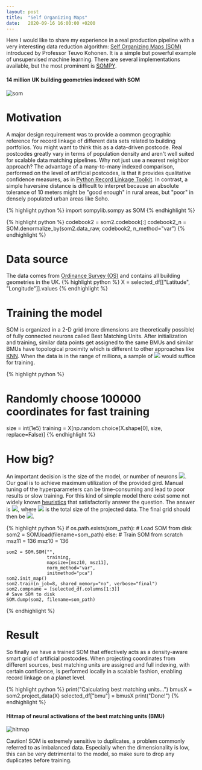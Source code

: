 ```yaml
---
layout: post
title:  "Self Organizing Maps"
date:   2020-09-16 16:00:00 +0200
---
```

Here I would like to share my experience in a real production pipeline with a very interesting data reduction algorithm: [Self Organizing Maps (SOM)][SOM] introduced by Professor Teuvo Kohonen. It is a simple but powerful example of unsupervised machine learning. There are several implementations available, but the most prominent is [SOMPY].   

#### 14 million UK building geometries indexed with SOM
![som](https://github.com/GAnagno/myblog/blob/gh-pages/assets/images/som2.png?raw=true)

<div style="page-break-after: always;"></div>

# Motivation
A major design requirement was to provide a common geographic reference for record linkage of different data sets related to building portfolios. You might want to think this as a data-driven postcode. Real postcodes greatly vary in terms of population density and aren't well suited for scalable data matching pipelines. Why not just use a nearest neighbor approach? The advantage of a many-to-many indexed comparison, performed on the level of artificial postcodes, is that it provides qualitative confidence measures, as in [Python Record Linkage Toolkit]. In contrast, a simple haversine distance is difficult to interpret because an absolute tolerance of 10 meters might be "good enough" in rural areas, but "poor" in densely populated urban areas like Soho.


{% highlight python %}
import sompylib.sompy as SOM
{% endhighlight %}

{% highlight python %}
codebook2 = som2.codebook[:]
codebook2_n = SOM.denormalize_by(som2.data_raw,
                                 codebook2,
                                 n_method="var")
{% endhighlight %}

# Data source
The data comes from [Ordinance Survey (OS)][OS] and contains all building geometries in the UK.
{% highlight python %}
X = selected_df[["Latitude", "Longitude"]].values
{% endhighlight %}

# Training the model
SOM is organized in a 2-D grid (more dimensions are theoretically possible) of fully connected neurons called Best Matching Units. After initialization and training, similar data points get assigned to the same BMUs and similar BMUs have topological proximity which is different to other approaches like [KNN]. When the data is in the range of millions, a sample of <img src="https://render.githubusercontent.com/render/math?math=1e5"> would suffice for training.

{% highlight python %}
# Randomly choose 100000 coordinates for fast training
size = int(1e5)
training = X[np.random.choice(X.shape[0], size, replace=False)]
{% endhighlight %}

<div style="page-break-after: always;"></div>

# How big?
An important decision is the size of the model, or number of neurons <img src="https://render.githubusercontent.com/render/math?math=M">. Our goal is to achieve maximum utilization of the provided gird. Manual tuning of the hyperparameters can be time-consuming and lead to poor results or slow training. For this kind of simple model there exist some not widely known [heuristics] that satisfactorily answer the question. The answer is <img src="https://render.githubusercontent.com/render/math?math=M \approx 5 sqrt(N)">, where <img src="https://render.githubusercontent.com/render/math?math=N"> is the total size of the projected data. The final grid should then be <img src="https://render.githubusercontent.com/render/math?math=sqrt(M) \times sqrt(M)">.

{% highlight python %}
if os.path.exists(som_path):
    # Load SOM from disk
    som2 = SOM.load(filename=som_path)
else:
    # Train SOM from scratch
    msz11 = 136
    msz10 = 136

    som2 = SOM.SOM("",
                   training,
                   mapsize=[msz10, msz11],
                   norm_method="var",
                   initmethod="pca")
    som2.init_map()
    som2.train(n_job=8, shared_memory="no", verbose="final")
    som2.compname = [selected_df.columns[1:3]]
    # Save SOM to disk
    SOM.dump(som2, filename=som_path)
{% endhighlight %}

# Result
So finally we have a trained SOM that effectively acts as a density-aware smart grid of artificial postcodes. When projecting coordinates from different sources, best matching units are assigned and full indexing, with certain confidence, is performed locally in a scalable fashion, enabling record linkage on a planet level.

{% highlight python %}
print("Calculating best matching units...")
bmusX = som2.project_data(X)
selected_df["bmu"] = bmusX
print("Done!")
{% endhighlight %}

<div style="page-break-after: always;"></div>

#### Hitmap of neural activations of the best matching units (BMU)
![hitmap](https://github.com/GAnagno/myblog/blob/gh-pages/assets/images/hitmap.png?raw=true)

Caution! SOM is extremely sensitive to duplicates, a problem commonly referred to as imbalanced data. Especially when the dimensionality is low, this can be very detrimental to the model, so make sure to drop any duplicates before training.

[SOM]: https://en.wikipedia.org/wiki/Self-organizing_map
[OS]: https://www.ordnancesurvey.co.uk/
[SOMPY]: https://github.com/sevamoo/SOMPY
[Python Record Linkage Toolkit]: https://recordlinkage.readthedocs.io/en/latest/ref-index.html
[KNN]: https://en.wikipedia.org/wiki/K-nearest_neighbors_algorithm
[heuristics]: https://www.researchgate.net/post/How_many_nodes_for_self-organizing_maps
